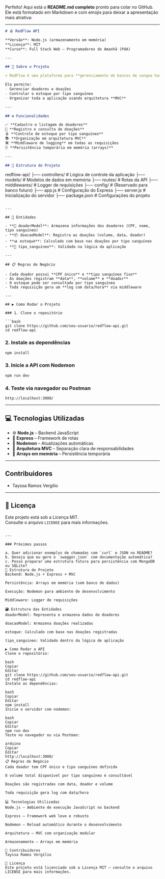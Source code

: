 Perfeito! Aqui está o **README.md completo** pronto para colar no GitHub. Ele está formatado em Markdown e com emojis para deixar a apresentação mais atrativa:

---

```md
# 🩸 RedFlow API

**Versão**: Node.js (armazenamento em memória)  
**Licença**: MIT  
**Curso**: Full Stack Web — Programadores do Amanhã (PdA)

---

## 🧬 Sobre o Projeto

> RedFlow é uma plataforma para **gerenciamento de bancos de sangue hospitalares**, desenvolvida com foco no aprendizado de backend e estruturação de APIs RESTful com **Node.js**.

Ela permite:
- Gerenciar doadores e doações
- Controlar o estoque por tipo sanguíneo
- Organizar toda a aplicação usando arquitetura **MVC**

---

## ⚙️ Funcionalidades

✅ **Cadastro e listagem de doadores**  
📝 **Registro e consulta de doações**  
🩸 **Controle de estoque por tipo sanguíneo**  
📚 **Organização em arquitetura MVC**  
🛠️ **Middleware de logging** em todas as requisições  
🗄️ **Persistência temporária em memória (arrays)**

---

## 🧱 Estrutura do Projeto

```
redflow-api/
├── controllers/       # Lógica de controle da aplicação
├── models/            # Modelos de dados em memória
├── routes/            # Rotas da API
├── middlewares/       # Logger de requisições
├── config/            # (Reservado para banco futuro)
├── app.js             # Configuração do Express
├── server.js          # Inicialização do servidor
├── package.json       # Configurações do projeto
```

---

## 🧩 Entidades

- **👤 doadorModel**: Armazena informações dos doadores (CPF, nome, tipo sanguíneo)
- **📦 doacaoModel**: Registra as doações (volume, data, doador)
- **📊 estoque**: Calculado com base nas doações por tipo sanguíneo
- **🧪 tipo_sanguineo**: Validado na lógica da aplicação

---

## 📋 Regras de Negócio

- Cada doador possui **CPF único** e **tipo sanguíneo fixo**
- As doações registram **data**, **volume** e **doador**
- O estoque pode ser consultado por tipo sanguíneo
- Toda requisição gera um **log com data/hora** via middleware

---

## ▶️ Como Rodar o Projeto

### 1. Clone o repositório

```bash
git clone https://github.com/seu-usuario/redflow-api.git
cd redflow-api
```

### 2. Instale as dependências

```bash
npm install
```

### 3. Inicie a API com Nodemon

```bash
npm run dev
```

### 4. Teste via navegador ou Postman

```
http://localhost:3000/
```

---

## 💻 Tecnologias Utilizadas

- ⚙️ **Node.js** – Backend JavaScript
- 🚀 **Express** – Framework de rotas
- 🔁 **Nodemon** – Atualizações automáticas
- 🧱 **Arquitetura MVC** – Separação clara de responsabilidades
- 💾 **Arrays em memória** – Persistência temporária

---

## Contribuidores

- Tayssa Ramos Vergilio

---

## 📄 Licença

Este projeto está sob a Licença MIT.  
Consulte o arquivo `LICENSE` para mais informações.
```

---

### Próximos passos

a. Quer adicionar exemplos de chamadas com `curl` e JSON no README?  
b. Deseja que eu gere o `swagger.json` com documentação automática?  
c. Posso preparar uma estrutura futura para persistência com MongoDB ou SQLite?
📁 Estrutura do Projeto
Backend: Node.js + Express + MVC

Persistência: Arrays em memória (sem banco de dados)

Execução: Nodemon para ambiente de desenvolvimento

Middleware: Logger de requisições

🗃️ Estrutura das Entidades
doadorModel: Representa e armazena dados de doadores

doacaoModel: Armazena doações realizadas

estoque: Calculado com base nas doações registradas

tipo_sanguineo: Validado dentro da lógica de aplicação

▶️ Como Rodar a API
Clone o repositório:

bash
Copiar
Editar
git clone https://github.com/seu-usuario/redflow-api.git
cd redflow-api
Instale as dependências:

bash
Copiar
Editar
npm install
Inicie o servidor com nodemon:

bash
Copiar
Editar
npm run dev
Teste no navegador ou via Postman:

arduino
Copiar
Editar
http://localhost:3000/
📋 Regras de Negócio
Cada doador tem CPF único e tipo sanguíneo definido

O volume total disponível por tipo sanguíneo é consultável

Doações são registradas com data, doador e volume

Toda requisição gera log com data/hora

💻 Tecnologias Utilizadas
Node.js – Ambiente de execução JavaScript no backend

Express – Framework web leve e robusto

Nodemon – Reload automático durante o desenvolvimento

Arquitetura – MVC com organização modular

Armazenamento – Arrays em memória

👥 Contribuidores
Tayssa Ramos Vergilio

📄 Licença
Este projeto está licenciado sob a Licença MIT – consulte o arquivo LICENSE para mais informações.
